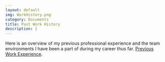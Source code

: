 ```yaml
---
layout: default
img: WorkHistory.png
category: Documents
title: Past Work History
description: |
---
```

   Here is an overview of my previous professional experience and the team environments I have been a part of during my career thus far.
[Previous Work Experience](http://linkedin.com/in/zacklacanna).
